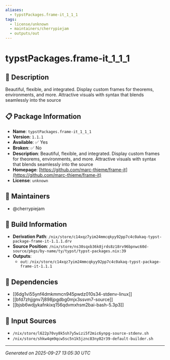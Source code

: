 ```yaml
---
aliases:
  - typstPackages.frame-it_1_1_1
tags:
  - license/unknown
  - maintainers/cherrypiejam
  - outputs/out
---
```


# typstPackages.frame-it_1_1_1

## 📝 Description

Beautiful, flexible, and integrated. Display custom frames for theorems, environments, and more. Attractive visuals with syntax that blends seamlessly into the source

## 📋 Package Information

- **Name**: `typstPackages.frame-it_1_1_1`
- **Version**: `1.1.1`
- **Available**: ✅ Yes
- **Broken**: ✅ No
- **Description**: Beautiful, flexible, and integrated. Display custom frames for theorems, environments, and more. Attractive visuals with syntax that blends seamlessly into the source
- **Homepage**: [https://github.com/marc-thieme/frame-it](https://github.com/marc-thieme/frame-it)
- **License**: `unknown`
## 👥 Maintainers

- @cherrypiejam


## 🔧 Build Information

- **Derivation Path**: `/nix/store/c14xqz7yim24mmcqkyy92pp7c4c0akaq-typst-package-frame-it-1.1.1.drv`
- **Source Position**: `/nix/store/ns30sqxb36k8jrds8z18rv96bpnwc60d-source/pkgs/by-name/ty/typst/typst-packages.nix:39`
- **Outputs**:
  - `out`:  `/nix/store/c14xqz7yim24mmcqkyy92pp7c4c0akaq-typst-package-frame-it-1.1.1`

## 🔗 Dependencies

- [[6dg1vi55ynf4dmkmmcn945pwdz010s34-stdenv-linux]]
- [[bfd7zhjjgnv7j898jpgdbg0mjx3ssvm7-source]]
- [[bjsb6wdjykafnkixq156qdvmxhsm2bai-bash-5.3p3]]

## 📁 Input Sources

- `/nix/store/l622p70vy8k5sh7y5wizi5f2mic6ynpg-source-stdenv.sh`
- `/nix/store/shkw4qm9qcw5sc5n1k5jznc83ny02r39-default-builder.sh`

---
*Generated on 2025-09-27 13:05:30 UTC*
